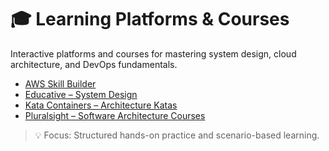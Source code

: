 # 🎓 Learning Platforms & Courses

Interactive platforms and courses for mastering system design, cloud architecture, and DevOps fundamentals.

- [AWS Skill Builder](https://skillbuilder.aws/)
- [Educative – System Design](https://www.educative.io/courses/grokking-the-system-design-interview)
- [Kata Containers – Architecture Katas](https://archkatas.herokuapp.com/)
- [Pluralsight – Software Architecture Courses](https://www.pluralsight.com/paths/software-architecture-fundamentals)

> 💡 Focus: Structured hands-on practice and scenario-based learning.
